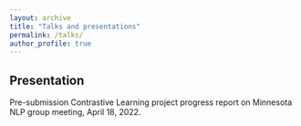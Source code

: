 ```yaml
---
layout: archive
title: "Talks and presentations"
permalink: /talks/
author_profile: true
---
```


## Presentation

Pre-submission Contrastive Learning project progress report on Minnesota NLP group meeting, April 18, 2022.